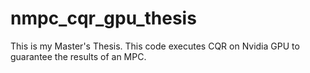 # nmpc_cqr_gpu_thesis
This is my Master's Thesis. This code executes CQR on Nvidia GPU to guarantee the results of an MPC. 
